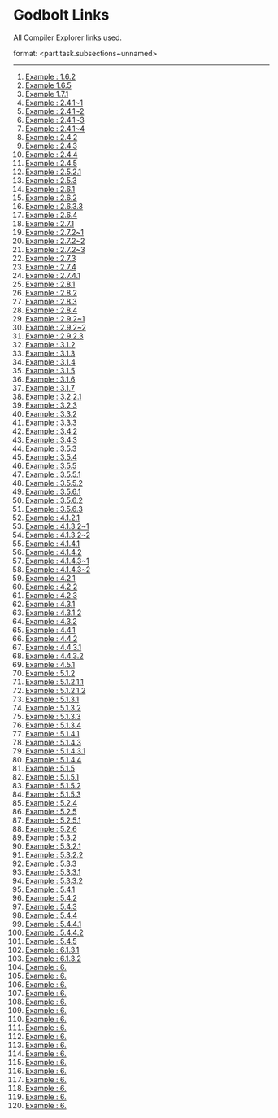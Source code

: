 # Godbolt Links

All Compiler Explorer links used.

format: <part.task.subsections~unnamed>

---

1. [Example : 1.6.2](/content/part1/examples/hello/hello.cxx)
2. [Example 1.6.5](/content/part1/examples/hello-bpt)
3. [Example 1.7.1](https://www.godbolt.org/z/GKxzfees6)
4. [Example : 2.4.1~1](https://www.godbolt.org/z/xKMooTb4s)
5. [Example : 2.4.1~2](https://www.godbolt.org/z/eeYqPbcaT)
6. [Example : 2.4.1~3](https://www.godbolt.org/z/o9afoszjP)
7. [Example : 2.4.1~4](https://www.godbolt.org/z/5Ps5ezhaT)
8. [Example : 2.4.2](https://www.godbolt.org/z/E6GTExxEj)
9. [Example : 2.4.3](https://www.godbolt.org/z/37b58aTjf)
10. [Example : 2.4.4](https://www.godbolt.org/z/33hP5o4v7)
11. [Example : 2.4.5](https://www.godbolt.org/z/8E4vTdPbc)
12. [Example : 2.5.2.1](https://www.godbolt.org/z/3zoz1517r)
13. [Example : 2.5.3](https://www.godbolt.org/z/s8rGc4heM)
14. [Example : 2.6.1](https://www.godbolt.org/z/EK14h6fhd)
15. [Example : 2.6.2](https://www.godbolt.org/z/v4EYf1n3j)
16. [Example : 2.6.3.3](https://www.godbolt.org/z/asKsxKc1W)
17. [Example : 2.6.4](https://www.godbolt.org/z/xqx3o4hW6)
18. [Example : 2.7.1](https://www.godbolt.org/z/57hne667f)
19. [Example : 2.7.2~1](https://www.godbolt.org/z/4dK3P17ax)
20. [Example : 2.7.2~2](https://www.godbolt.org/z/31TcjvYrP)
21. [Example : 2.7.2~3](https://www.godbolt.org/z/Md3Mfx3MK)
22. [Example : 2.7.3](https://www.godbolt.org/z/4n4xYh7T8)
23. [Example : 2.7.4](https://www.godbolt.org/z/nz6TYWodK)
24. [Example : 2.7.4.1](https://www.godbolt.org/z/9oEfYrMMq)
25. [Example : 2.8.1](https://www.godbolt.org/z/Pxa3G8T4o)
26. [Example : 2.8.2](https://www.godbolt.org/z/od31P37d7)
27. [Example : 2.8.3](https://www.godbolt.org/z/KKTrYP5Pe)
28. [Example : 2.8.4](https://www.godbolt.org/z/P78T9c1Ev)
29. [Example : 2.9.2~1](https://www.godbolt.org/z/Gx4P9jTej)
30. [Example : 2.9.2~2](https://www.godbolt.org/z/radjo93bx)
31. [Example : 2.9.2.3](https://www.godbolt.org/z/jeb77d165)
32. [Example : 3.1.2](https://www.godbolt.org/z/aaf33YEYW)
33. [Example : 3.1.3](https://www.godbolt.org/z/sed7Wcf7s)
34. [Example : 3.1.4](https://www.godbolt.org/z/n9Ynd7fYq)
35. [Example : 3.1.5](https://www.godbolt.org/z/qdx6csE7x)
36. [Example : 3.1.6](https://www.godbolt.org/z/594hMbcz6)
37. [Example : 3.1.7](https://www.godbolt.org/z/MPPczrWzd)
38. [Example : 3.2.2.1](https://www.godbolt.org/z/eGs9PTvfb)
39. [Example : 3.2.3](https://www.godbolt.org/z/r7or3x7Tj)
40. [Example : 3.3.2](https://www.godbolt.org/z/v13hfhM54)
41. [Example : 3.3.3](https://www.godbolt.org/z/fx7136qnv)
42. [Example : 3.4.2](https://www.godbolt.org/z/7TWjK5rKe)
43. [Example : 3.4.3](https://www.godbolt.org/z/as3rTWavj)
44. [Example : 3.5.3](https://www.godbolt.org/z/dbcKqx53f)
45. [Example : 3.5.4](https://www.godbolt.org/z/4Yo93e7Tr)
46. [Example : 3.5.5](https://www.godbolt.org/z/hqT44PM7M)
47. [Example : 3.5.5.1](https://www.godbolt.org/z/cbb95YWWj)
48. [Example : 3.5.5.2](https://www.godbolt.org/z/jcMfrG76c)
49. [Example : 3.5.6.1](https://www.godbolt.org/z/G1T1j84nE)
50. [Example : 3.5.6.2](https://www.godbolt.org/z/39dPYooTW)
51. [Example : 3.5.6.3](https://www.godbolt.org/z/PaonscnEG)
52. [Example : 4.1.2.1](https://www.godbolt.org/z/jaevh6dna)
53. [Example : 4.1.3.2~1](https://www.godbolt.org/z/6Gco6zsvs)
54. [Example : 4.1.3.2~2](https://www.godbolt.org/z/qbzqKcffa)
55. [Example : 4.1.4.1](https://www.godbolt.org/z/TjrWfM5Th)
56. [Example : 4.1.4.2](https://www.godbolt.org/z/he59bKxPf)
57. [Example : 4.1.4.3~1](https://www.godbolt.org/z/79T3hYvea)
58. [Example : 4.1.4.3~2](https://www.godbolt.org/z/vfxG95Eqr)
59. [Example : 4.2.1](https://www.godbolt.org/z/9oon3r944)
60. [Example : 4.2.2](https://www.godbolt.org/z/r9PPxbYh5)
61. [Example : 4.2.3](https://www.godbolt.org/z/afj6eEYe7)
62. [Example : 4.3.1](https://www.godbolt.org/z/8PMbxxehb)
63. [Example : 4.3.1.2](https://www.godbolt.org/z/c6E1vjzoK)
64. [Example : 4.3.2](https://www.godbolt.org/z/Kqs6rvvMr)
65. [Example : 4.4.1](https://www.godbolt.org/z/zGeTs8ozn)
66. [Example : 4.4.2](https://www.godbolt.org/z/rqPz5hK45)
67. [Example : 4.4.3.1](https://www.godbolt.org/z/aGvnrYPzn)
68. [Example : 4.4.3.2](https://www.godbolt.org/z/fzMKbjWW3)
69. [Example : 4.5.1](https://www.godbolt.org/z/6MbYMGGMz)
70. [Example : 5.1.2](https://www.godbolt.org/z/MrorPKKxW)
71. [Example : 5.1.2.1.1](https://www.godbolt.org/z/1hWjrhee7)
72. [Example : 5.1.2.1.2](https://www.godbolt.org/z/Wr8av57cz)
73. [Example : 5.1.3.1](https://www.godbolt.org/z/748dx3vG1)
74. [Example : 5.1.3.2](https://www.godbolt.org/z/Wrne3b1nd)
75. [Example : 5.1.3.3](https://www.godbolt.org/z/YYhf9baW3)
76. [Example : 5.1.3.4](https://www.godbolt.org/z/TfGEWW7qM)
77. [Example : 5.1.4.1](https://www.godbolt.org/z/TGoh9Yrjc)
78. [Example : 5.1.4.3](https://www.godbolt.org/z/TG9WW74bo)
79. [Example : 5.1.4.3.1](https://www.godbolt.org/z/xvcf57xcT)
80. [Example : 5.1.4.4](https://www.godbolt.org/z/MxacvscTY)
81. [Example : 5.1.5](https://www.godbolt.org/z/xvMdeq3n5)
82. [Example : 5.1.5.1](https://www.godbolt.org/z/zrMs4EhKn)
83. [Example : 5.1.5.2](https://www.godbolt.org/z/qT5v7aEPx)
84. [Example : 5.1.5.3](https://www.godbolt.org/z/axj9Tbr4v)
85. [Example : 5.2.4](https://www.godbolt.org/z/WxsGsfna4)
86. [Example : 5.2.5](https://www.godbolt.org/z/nhbsbnE9b)
87. [Example : 5.2.5.1](https://www.godbolt.org/z/4WKKrMsqn)
88. [Example : 5.2.6](https://www.godbolt.org/z/4eqKcTT4s)
89. [Example : 5.3.2](https://www.godbolt.org/z/sMxWcd1fM)
90. [Example : 5.3.2.1](https://www.godbolt.org/z/nhnj3Ehne)
91. [Example : 5.3.2.2](https://www.godbolt.org/z/zh97vevo3)
92. [Example : 5.3.3](https://www.godbolt.org/z/v5sP6TjYs)
93. [Example : 5.3.3.1](https://www.godbolt.org/z/ax688eds3)
94. [Example : 5.3.3.2](https://www.godbolt.org/z/5v8zb998o)
95. [Example : 5.4.1](https://www.godbolt.org/z/P9b3EMGdY)
96. [Example : 5.4.2](https://www.godbolt.org/z/Px75v8ssf)
97. [Example : 5.4.3](https://www.godbolt.org/z/1f1x8MTer)
98. [Example : 5.4.4](https://www.godbolt.org/z/55dhT6W6j)
99. [Example : 5.4.4.1](https://www.godbolt.org/z/763Y6fjjc)
100. [Example : 5.4.4.2](https://www.godbolt.org/z/nqxoE7466)
101. [Example : 5.4.5](https://www.godbolt.org/z/vcGW1qPY9)
102. [Example : 6.1.3.1](https://www.godbolt.org/z/jeGjnrWvn)
103. [Example : 6.1.3.2](https://www.godbolt.org/z/P17PEnsaE)
104. [Example : 6.]()
105. [Example : 6.]()
106. [Example : 6.]()
107. [Example : 6.]()
108. [Example : 6.]()
109. [Example : 6.]()
110. [Example : 6.]()
111. [Example : 6.]()
112. [Example : 6.]()
113. [Example : 6.]()
114. [Example : 6.]()
115. [Example : 6.]()
116. [Example : 6.]()
117. [Example : 6.]()
118. [Example : 6.]()
119. [Example : 6.]()
120. [Example : 6.]()
